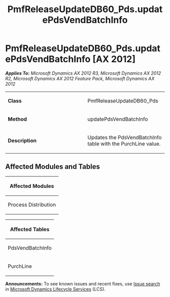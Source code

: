﻿---
title: PmfReleaseUpdateDB60_Pds.updatePdsVendBatchInfo
TOCTitle: PmfReleaseUpdateDB60_Pds.updatePdsVendBatchInfo
ms:assetid: 1f99edd9-ea7f-78b4-dc10-db535f0c71ab
ms:mtpsurl: https://msdn.microsoft.com/en-us/library/JJ684868(v=AX.60)
ms:contentKeyID: 49707075
ms.date: 05/18/2015
mtps_version: v=AX.60
---

# PmfReleaseUpdateDB60\_Pds.updatePdsVendBatchInfo [AX 2012]


_**Applies To:** Microsoft Dynamics AX 2012 R3, Microsoft Dynamics AX 2012 R2, Microsoft Dynamics AX 2012 Feature Pack, Microsoft Dynamics AX 2012_

<table>
<colgroup>
<col style="width: 50%" />
<col style="width: 50%" />
</colgroup>
<tbody>
<tr class="odd">
<td><p><strong>Class</strong></p></td>
<td><p>PmfReleaseUpdateDB60_Pds</p></td>
</tr>
<tr class="even">
<td><p><strong>Method</strong></p></td>
<td><p>updatePdsVendBatchInfo</p></td>
</tr>
<tr class="odd">
<td><p><strong>Description</strong></p></td>
<td><p>Updates the PdsVendBatchInfo table with the PurchLine value.</p></td>
</tr>
</tbody>
</table>


## Affected Modules and Tables

<table>
<colgroup>
<col style="width: 100%" />
</colgroup>
<thead>
<tr class="header">
<th><p>Affected Modules</p></th>
</tr>
</thead>
<tbody>
<tr class="odd">
<td><p>Process Distribution</p></td>
</tr>
</tbody>
</table>


<table>
<colgroup>
<col style="width: 100%" />
</colgroup>
<thead>
<tr class="header">
<th><p>Affected Tables</p></th>
</tr>
</thead>
<tbody>
<tr class="odd">
<td><p>PdsVendBatchInfo</p></td>
</tr>
<tr class="even">
<td><p>PurchLine</p></td>
</tr>
</tbody>
</table>

  
**Announcements:** To see known issues and recent fixes, use [Issue search](http://go.microsoft.com/fwlink/?linkid=389258) in [Microsoft Dynamics Lifecycle Services](http://go.microsoft.com/fwlink/?linkid=306505) (LCS).

